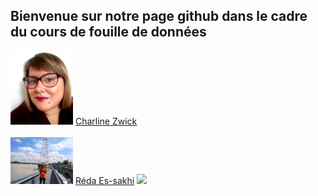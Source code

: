 ## Bienvenue sur notre page github dans le cadre du cours de fouille de données

<img src="charline.jpg" width="100">
<a href="mailto:charline.zwick@gmail.com?">Charline Zwick</a>
  <br></br>                                                                                                                                                  
<img src="IMG_20190811_170738.png" width="100">
<a href="mailto:reda.essakhi.auditeur@lecnam.net?">Réda Es-sakhi</a>
<img src="https://upload.wikimedia.org/wikipedia/commons/6/66/Logo_cnam.gif"/>

